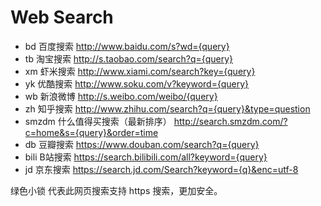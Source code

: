 # Web Search
* bd 百度搜索 http://www.baidu.com/s?wd={query}
* tb 淘宝搜索 http://s.taobao.com/search?q={query}
* xm 虾米搜索 http://www.xiami.com/search?key={query}
* yk 优酷搜索 http://www.soku.com/v?keyword={query}
* wb 新浪微博 http://s.weibo.com/weibo/{query}
* zh 知乎搜索 http://www.zhihu.com/search?q={query}&type=question
* smzdm 什么值得买搜索（最新排序） http://search.smzdm.com/?c=home&s={query}&order=time 
* db 豆瓣搜索 https://www.douban.com/search?q={query}
* bili B站搜索 https://search.bilibili.com/all?keyword={query}
* jd 京东搜索 https://search.jd.com/Search?keyword={q}&enc=utf-8

绿色小锁 代表此网页搜索支持 https 搜索，更加安全。
